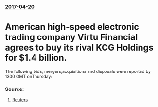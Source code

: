 ### [2017-04-20](/news/2017/04/20/index.md)

# American high-speed electronic trading company Virtu Financial agrees to buy its rival KCG Holdings for $1.4 billion. 

The following bids, mergers,acquisitions and disposals were reported by 1300 GMT onThursday:


### Source:

1. [Reuters](http://www.reuters.com/article/deals-day-idUSL3N1HS3P0)
